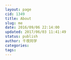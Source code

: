 ```yaml
---
layout: page
cid: 1349
title: About
slug: me
date: 2016/09/06 22:14:00
updated: 2017/06/03 11:41:49
status: publish
author: 千夜同学
categories: 
tags: 
---
```



